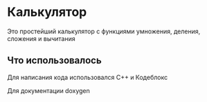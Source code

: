 # Калькулятор 

Это простейший калькулятор с функциями умножения, деления, сложения и вычитания

## Что использовалось

Для написания кода использовался С++ и Кодеблокс

Для документации doxygen

